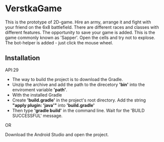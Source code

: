 # VerstkaGame
This is the prototype of 2D-game. Hire an army, arrange it and fight with your friend on the 6x8 battlefield. There are different races and  classes with different features.
The opportunity to save your game is added.
 This is the game commonly known as 'Sapper'. Open the cells and try not to explose. The bot-helper is added - just click the mouse wheel.
## Installation
API:29

* The way to build the project is to download the Gradle. 
* Unzip the archive and add the path to the direcetory **'bin'** into the enviroment variable **'path'**.
* With the installed Gradle
* Create **'build.gradle'** in the project's root directory. Add the string **"apply plugin: 'java'"** into **'build.gradle'**
* Then type **'gradle build'** in the command line. Wait for the 'BUILD SUCCESSFUL' message.

OR

Download the Android Studio and open the project.

